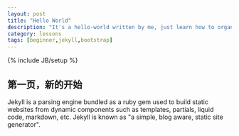```yaml
---
layout: post
title: "Hello World"
description: "It's a hello-world written by me, just learn how to organize a blog."
category: lessons
tags: [beginner,jekyll,bootstrap]
---
```

{% include JB/setup %}

## 第一页，新的开始

Jekyll is a parsing engine bundled as a ruby gem used to build static websites from
dynamic components such as templates, partials, liquid code, markdown, etc. Jekyll is known as "a simple, blog aware, static site generator".